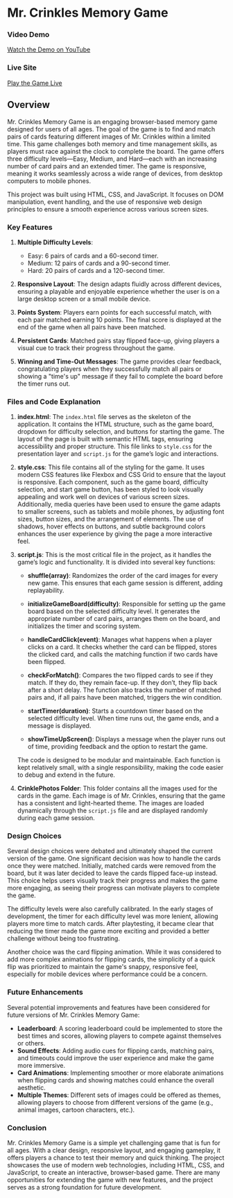 # Mr. Crinkles Memory Game

### Video Demo
[Watch the Demo on YouTube](https://youtu.be/SeH1uGlo9ms)

### Live Site
[Play the Game Live](https://joeabijaoudi.github.io/mr-crinkles-memory-game)

## Overview
Mr. Crinkles Memory Game is an engaging browser-based memory game designed for users of all ages. The goal of the game is to find and match pairs of cards featuring different images of Mr. Crinkles within a limited time. This game challenges both memory and time management skills, as players must race against the clock to complete the board. The game offers three difficulty levels—Easy, Medium, and Hard—each with an increasing number of card pairs and an extended timer. The game is responsive, meaning it works seamlessly across a wide range of devices, from desktop computers to mobile phones.

This project was built using HTML, CSS, and JavaScript. It focuses on DOM manipulation, event handling, and the use of responsive web design principles to ensure a smooth experience across various screen sizes.

### Key Features
1. **Multiple Difficulty Levels**:
   - Easy: 6 pairs of cards and a 60-second timer.
   - Medium: 12 pairs of cards and a 90-second timer.
   - Hard: 20 pairs of cards and a 120-second timer.

2. **Responsive Layout**: The design adapts fluidly across different devices, ensuring a playable and enjoyable experience whether the user is on a large desktop screen or a small mobile device.

3. **Points System**: Players earn points for each successful match, with each pair matched earning 10 points. The final score is displayed at the end of the game when all pairs have been matched.

4. **Persistent Cards**: Matched pairs stay flipped face-up, giving players a visual cue to track their progress throughout the game.

5. **Winning and Time-Out Messages**: The game provides clear feedback, congratulating players when they successfully match all pairs or showing a "time's up" message if they fail to complete the board before the timer runs out.

### Files and Code Explanation

1. **index.html**:
   The `index.html` file serves as the skeleton of the application. It contains the HTML structure, such as the game board, dropdown for difficulty selection, and buttons for starting the game. The layout of the page is built with semantic HTML tags, ensuring accessibility and proper structure. This file links to `style.css` for the presentation layer and `script.js` for the game’s logic and interactions.

2. **style.css**:
   This file contains all of the styling for the game. It uses modern CSS features like Flexbox and CSS Grid to ensure that the layout is responsive. Each component, such as the game board, difficulty selection, and start game button, has been styled to look visually appealing and work well on devices of various screen sizes. Additionally, media queries have been used to ensure the game adapts to smaller screens, such as tablets and mobile phones, by adjusting font sizes, button sizes, and the arrangement of elements. The use of shadows, hover effects on buttons, and subtle background colors enhances the user experience by giving the page a more interactive feel.

3. **script.js**:
   This is the most critical file in the project, as it handles the game’s logic and functionality. It is divided into several key functions:

   - **shuffle(array)**: Randomizes the order of the card images for every new game. This ensures that each game session is different, adding replayability.

   - **initializeGameBoard(difficulty)**: Responsible for setting up the game board based on the selected difficulty level. It generates the appropriate number of card pairs, arranges them on the board, and initializes the timer and scoring system.

   - **handleCardClick(event)**: Manages what happens when a player clicks on a card. It checks whether the card can be flipped, stores the clicked card, and calls the matching function if two cards have been flipped.

   - **checkForMatch()**: Compares the two flipped cards to see if they match. If they do, they remain face-up. If they don’t, they flip back after a short delay. The function also tracks the number of matched pairs and, if all pairs have been matched, triggers the win condition.

   - **startTimer(duration)**: Starts a countdown timer based on the selected difficulty level. When time runs out, the game ends, and a message is displayed.

   - **showTimeUpScreen()**: Displays a message when the player runs out of time, providing feedback and the option to restart the game.

   The code is designed to be modular and maintainable. Each function is kept relatively small, with a single responsibility, making the code easier to debug and extend in the future.

4. **CrinklePhotos Folder**:
   This folder contains all the images used for the cards in the game. Each image is of Mr. Crinkles, ensuring that the game has a consistent and light-hearted theme. The images are loaded dynamically through the `script.js` file and are displayed randomly during each game session.

### Design Choices
Several design choices were debated and ultimately shaped the current version of the game. One significant decision was how to handle the cards once they were matched. Initially, matched cards were removed from the board, but it was later decided to leave the cards flipped face-up instead. This choice helps users visually track their progress and makes the game more engaging, as seeing their progress can motivate players to complete the game.

The difficulty levels were also carefully calibrated. In the early stages of development, the timer for each difficulty level was more lenient, allowing players more time to match cards. After playtesting, it became clear that reducing the timer made the game more exciting and provided a better challenge without being too frustrating.

Another choice was the card flipping animation. While it was considered to add more complex animations for flipping cards, the simplicity of a quick flip was prioritized to maintain the game's snappy, responsive feel, especially for mobile devices where performance could be a concern.

### Future Enhancements
Several potential improvements and features have been considered for future versions of Mr. Crinkles Memory Game:

- **Leaderboard**: A scoring leaderboard could be implemented to store the best times and scores, allowing players to compete against themselves or others.
- **Sound Effects**: Adding audio cues for flipping cards, matching pairs, and timeouts could improve the user experience and make the game more immersive.
- **Card Animations**: Implementing smoother or more elaborate animations when flipping cards and showing matches could enhance the overall aesthetic.
- **Multiple Themes**: Different sets of images could be offered as themes, allowing players to choose from different versions of the game (e.g., animal images, cartoon characters, etc.).

### Conclusion
Mr. Crinkles Memory Game is a simple yet challenging game that is fun for all ages. With a clear design, responsive layout, and engaging gameplay, it offers players a chance to test their memory and quick thinking. The project showcases the use of modern web technologies, including HTML, CSS, and JavaScript, to create an interactive, browser-based game. There are many opportunities for extending the game with new features, and the project serves as a strong foundation for future development.



